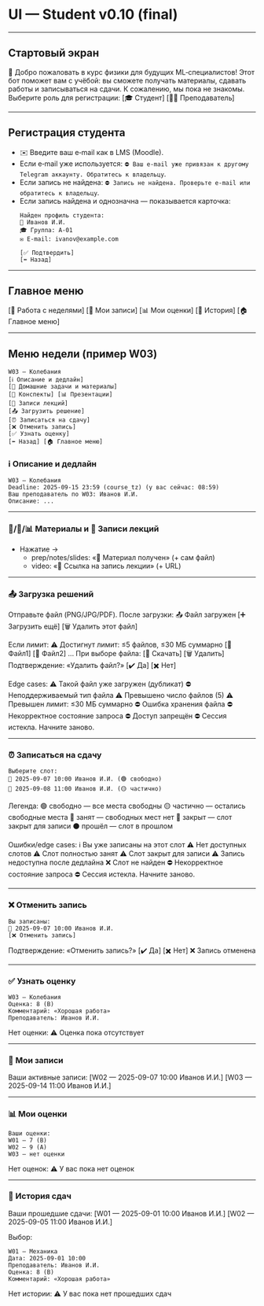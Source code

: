 # UI — Student v0.10 (final)

---

## Стартовый экран
👋 Добро пожаловать в курс физики для будущих ML‑специалистов!
Этот бот поможет вам с учёбой: вы сможете получать материалы, сдавать работы и записываться на сдачи.
К сожалению, мы пока не знакомы.
Выберите роль для регистрации:
[🎓 Студент]
[👨‍🏫 Преподаватель]

---

## Регистрация студента
- ✉️ Введите ваш e‑mail как в LMS (Moodle).
- Если e‑mail уже используется: `⛔ Ваш e‑mail уже привязан к другому Telegram аккаунту. Обратитесь к владельцу`.
- Если запись не найдена: `⛔ Запись не найдена. Проверьте e‑mail или обратитесь к владельцу`.
- Если запись найдена и однозначна — показывается карточка:
  ```
  Найден профиль студента:
  👤 Иванов И.И.
  🎓 Группа: A-01
  ✉️ E‑mail: ivanov@example.com

  [✅ Подтвердить]
  [⬅️ Назад]
  ```

---

## Главное меню
[📘 Работа с неделями] [📅 Мои записи]
[📊 Мои оценки] [📜 История]
[🏠 Главное меню]

---

## Меню недели (пример W03)
```
W03 — Колебания
[ℹ️ Описание и дедлайн]
[📖 Домашние задачи и материалы]
[📝 Конспекты] [📊 Презентации]
[🎥 Записи лекций]
[📤 Загрузить решение]
[⏰ Записаться на сдачу]
[❌ Отменить запись]
[✅ Узнать оценку]
[⬅️ Назад] [🏠 Главное меню]
```

### ℹ️ Описание и дедлайн
```
W03 — Колебания
Deadline: 2025-09-15 23:59 (course_tz) (у вас сейчас: 08:59)
Ваш преподаватель по W03: Иванов И.И.
Описание: ...
```

---

### 📖/📝/📊 Материалы и 🎥 Записи лекций
- Нажатие →
  - prep/notes/slides: «📂 Материал получен» (+ сам файл)
  - video: «🔗 Ссылка на запись лекции» (+ URL)

---

### 📤 Загрузка решений
Отправьте файл (PNG/JPG/PDF).
После загрузки:
📤 Файл загружен
[➕ Загрузить ещё] [🗑️ Удалить этот файл]

Если лимит:
⚠️ Достигнут лимит: ≤5 файлов, ≤30 МБ суммарно
[📂 Файл1] [📂 Файл2] ...
При выборе файла: [📂 Скачать] [🗑️ Удалить]
Подтверждение: «Удалить файл?» [✔️ Да] [✖️ Нет]

Edge cases:
⚠️ Такой файл уже загружен (дубликат)
⛔ Неподдерживаемый тип файла
⚠️ Превышено число файлов (5)
⚠️ Превышен лимит: ≤30 МБ суммарно
⛔ Ошибка хранения файла
⛔ Некорректное состояние запроса
⛔ Доступ запрещён
⛔ Сессия истекла. Начните заново.

---

### ⏰ Записаться на сдачу
```
Выберите слот:
📆 2025-09-07 10:00 Иванов И.И. (🟢 свободно)
📆 2025-09-08 11:00 Иванов И.И. (🟡 частично)
```
Легенда:
🟢 свободно — все места свободны
🟡 частично — остались свободные места
🔴 занят — свободных мест нет
🚫 закрыт — слот закрыт для записи
⚫ прошёл — слот в прошлом

Ошибки/edge cases:
ℹ️ Вы уже записаны на этот слот
⚠️ Нет доступных слотов
⚠️ Слот полностью занят
⚠️ Слот закрыт для записи
⚠️ Запись недоступна после дедлайна
❌ Слот не найден
⛔ Некорректное состояние запроса
⛔ Сессия истекла. Начните заново.

---

### ❌ Отменить запись
```
Вы записаны:
📆 2025-09-07 10:00 Иванов И.И.
[❌ Отменить запись]
```
Подтверждение: «Отменить запись?»
[✔️ Да] [✖️ Нет]
❌ Запись отменена

---

### ✅ Узнать оценку
```
W03 — Колебания
Оценка: 8 (B)
Комментарий: «Хорошая работа»
Преподаватель: Иванов И.И.
```
Нет оценки: ⚠️ Оценка пока отсутствует

---

### 📅 Мои записи
Ваши активные записи:
[W02 — 2025-09-07 10:00 Иванов И.И.]
[W03 — 2025-09-14 11:00 Иванов И.И.]

---

### 📊 Мои оценки
```
Ваши оценки:
W01 — 7 (B)
W02 — 9 (A)
W03 — нет оценки
```
Нет оценок: ⚠️ У вас пока нет оценок

---

### 📜 История сдач
Ваши прошедшие сдачи:
[W01 — 2025-09-01 10:00 Иванов И.И.]
[W02 — 2025-09-05 11:00 Иванов И.И.]

Выбор:
```
W01 — Механика
Дата: 2025-09-01 10:00
Преподаватель: Иванов И.И.
Оценка: 8 (B)
Комментарий: «Хорошая работа»
```
Нет истории: ⚠️ У вас пока нет прошедших сдач
